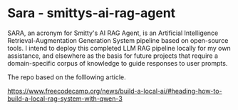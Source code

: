 # Sara - smittys-ai-rag-agent

SARA, an acronym for Smitty's AI RAG Agent, is an Artificial Intelligence Retrieval-Augmentation Generation System pipeline based on open-source tools. I intend to deploy this completed LLM RAG pipeline locally for my own assistance, and elsewhere as the basis for future projects that require a domain-specific corpus of knowledge to guide responses to user prompts.

The repo based on the folllowing article.

https://www.freecodecamp.org/news/build-a-local-ai/#heading-how-to-build-a-local-rag-system-with-qwen-3
